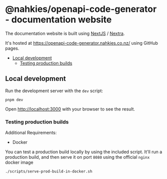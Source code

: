 # @nahkies/openapi-code-generator - documentation website
The documentation website is built using [NextJS](https://nextjs.org/) / [Nextra](https://nextra.site/).

It's hosted at https://openapi-code-generator.nahkies.co.nz/ using GitHub pages.

<!-- toc -->

- [Local development](#local-development)
  - [Testing production builds](#testing-production-builds)

<!-- tocstop -->

## Local development

Run the development server with the `dev` script:

```shell
pnpm dev
```

Open [http://localhost:3000](http://localhost:3000) with your browser to see the result.

### Testing production builds

Additional Requirements:
- Docker

You can test a production build locally by using the included script. It'll run
a production build, and then serve it on port `8080` using the official `nginx` docker image

```shell
./scripts/serve-prod-build-in-docker.sh
```
